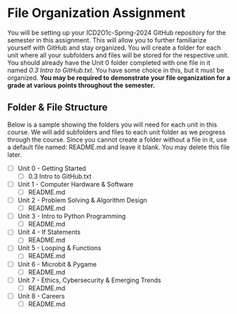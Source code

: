 # File Organization Assignment
You will be setting up your ICD2O1c-Spring-2024 GitHub repository for the semester in this assignment. This will allow you to further familiarize yourself with GitHub and stay organized. You will create a folder for each unit where all your subfolders and files will be stored for the respective unit. You should already have the Unit 0 folder completed with one file in it named *0.3 Intro to GitHub.txt*. You have some choice in this, but it must be organized.
**You may be required to demonstrate your file organization for a grade at various points throughout the semester.**

## Folder & File Structure
Below is a sample showing the folders you will need for each unit in this course. We will add subfolders and files to each unit folder as we progress through the course. Since you cannot create a folder without a file in it, use a default file named: README.md and leave it blank. You may delete this file later.

- [ ] Unit 0 - Getting Started
     - [ ] 0.3 Intro to GitHub.txt
- [ ] Unit 1 - Computer Hardware & Software
     - [ ] README.md
- [ ] Unit 2 - Problem Solving & Algorithm Design
     - [ ] README.md
- [ ] Unit 3 - Intro to Python Programming
     - [ ] README.md
- [ ] Unit 4 - If Statements
     - [ ] README.md
- [ ] Unit 5 - Looping & Functions
     - [ ] README.md
- [ ] Unit 6 - Microbit & Pygame
     - [ ] README.md
- [ ] Unit 7 - Ethics, Cybersecurity & Emerging Trends
     - [ ] README.md
- [ ] Unit 8 - Careers
     - [ ] README.md
